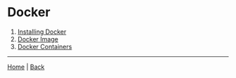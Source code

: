 
# Docker

1. [Installing Docker](./install_docker/README.md)
2. [Docker Image](./building_image/README.md)
3. [Docker Containers](./docker_container/README.md)

---
[Home](/README.md) | [Back](/README.md)